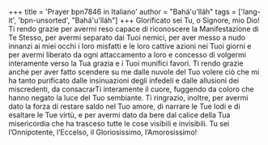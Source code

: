 +++
title = 'Prayer bpn7846 in Italiano'
author = "Bahá'u'lláh"
tags = ['lang-it', 'bpn-unsorted', "Bahá'u'lláh"]
+++
Glorificato sei Tu, o Signore, mio Dio! Ti rendo grazie per avermi reso capace di riconoscere la Manifestazione di Te Stesso, per avermi separato dai Tuoi nemici, per aver messo a nudo innanzi ai miei occhi i loro misfatti e le loro cattive azioni nei Tuoi giorni e per avermi liberato da ogni attaccamento a loro e concesso di volgermi interamente verso la Tua grazia e i Tuoi munifici favori. Ti rendo grazie anche per aver fatto scendere su me dalle nuvole del Tuo volere ciò che mi ha tanto purificato dalle insinuazioni degli infedeli e dalle allusioni dei miscredenti, da consacrarTi interamente il cuore, fuggendo da coloro che hanno negato la luce del Tuo sembiante. Ti ringrazio, inoltre, per avermi dato la forza di restare saldo nel Tuo amore, di narrare le Tue lodi e di esaltare le Tue virtù, e per avermi dato da bere dal calice della Tua misericordia che ha trasceso tutte le cose visibili e invisibili. 
Tu sei l’Onnipotente, l’Eccelso, il Gloriosissimo, l’Amorosissimo!
